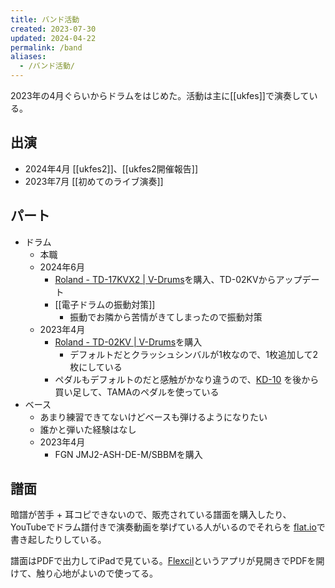 ```yaml
---
title: バンド活動
created: 2023-07-30
updated: 2024-04-22
permalink: /band
aliases:
  - /バンド活動/
---
```

2023年の4月ぐらいからドラムをはじめた。活動は主に[[ukfes]]で演奏している。

## 出演

- 2024年4月 [[ukfes2]]、[[ukfes2開催報告]]
- 2023年7月 [[初めてのライブ演奏]]
## パート

- ドラム
	- 本職
	- 2024年6月
		- [Roland \- TD\-17KVX2 \| V\-Drums](https://www.roland.com/jp/products/td-17kvx2/)を購入、TD-02KVからアップデート
		- [[電子ドラムの振動対策]]
			- 振動でお隣から苦情がきてしまったので振動対策
	- 2023年4月 
		- [Roland - TD-02KV | V-Drums](https://www.roland.com/jp/products/td-02kv/)を購入
			- デフォルトだとクラッシュシンバルが1枚なので、1枚追加して2枚にしている
		- ペダルもデフォルトのだと感触がかなり違うので、[KD-10](https://www.roland.com/jp/products/kd-10/) を後から買い足して、TAMAのペダルを使っている
- ベース
	- あまり練習できてないけどベースも弾けるようになりたい
	- 誰かと弾いた経験はなし
	- 2023年4月
		- FGN JMJ2-ASH-DE-M/SBBMを購入

## 譜面

暗譜が苦手 + 耳コピできないので、販売されている譜面を購入したり、YouTubeでドラム譜付きで演奏動画を挙げている人がいるのでそれらを [flat.io](https://flat.io/ja)で書き起したりしている。

譜面はPDFで出力してiPadで見ている。[Flexcil](https://www.flexcil.com/)というアプリが見開きでPDFを開けて、触り心地がよいので使ってる。
